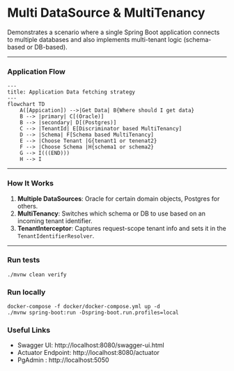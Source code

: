 # Multi DataSource & MultiTenancy

Demonstrates a scenario where a single Spring Boot application connects to multiple databases and also implements multi-tenant logic (schema-based or DB-based).

---

### Application Flow

```mermaid
---
title: Application Data fetching strategy
---
flowchart TD
    A([Appication]) -->|Get Data| B{Where should I get data}
    B --> |primary| C[(Oracle)]
    B --> |secondary| D[(Postgres)]
    C --> |TenantId| E[Discriminator based MultiTenancy]
    D --> |Schema| F[Schema based MultiTenancy]
    E --> |Choose Tenant |G{tenant1 or tenenat2}
    F --> |Choose Schema |H{schema1 or schema2}
    G --> I(((END)))
    H --> I
```
---

### How It Works
1. **Multiple DataSources**: Oracle for certain domain objects, Postgres for others.
2. **MultiTenancy**: Switches which schema or DB to use based on an incoming tenant identifier.
3. **TenantInterceptor**: Captures request-scope tenant info and sets it in the `TenantIdentifierResolver`.

---
### Run tests
`./mvnw clean verify`

### Run locally
```shell
docker-compose -f docker/docker-compose.yml up -d
./mvnw spring-boot:run -Dspring-boot.run.profiles=local
```


### Useful Links
* Swagger UI: http://localhost:8080/swagger-ui.html
* Actuator Endpoint: http://localhost:8080/actuator
* PgAdmin : http://localhost:5050
